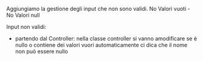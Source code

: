 Aggiungiamo la gestione degli input che non sono validi.
No Valori vuoti - No Valori null

Input non validi:
- partendo dal Controller: nella classe controller si vanno amodificare
se è nullo o contiene dei valori vuori automaticamente ci dica che il nome non può essere nullo